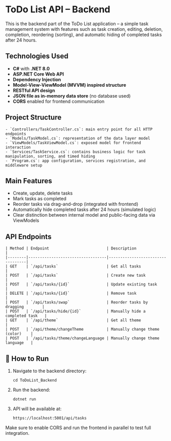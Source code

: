 
# ToDo List API – Backend

This is the backend part of the ToDo List application – a simple task management system with features such as task creation, editing, deletion, completion, reordering (sorting), and automatic hiding of completed tasks after 24 hours.

## Technologies Used

- **C#** with **.NET 8.0**
- **ASP.NET Core Web API**
- **Dependency Injection**
- **Model-View-ViewModel (MVVM) inspired structure**
- **RESTful API design**
- **JSON file as in-memory data store** (no database used)
- **CORS** enabled for frontend communication

## Project Structure
```
- `Controllers/TaskController.cs`: main entry point for all HTTP endpoints
- `Models/TaskModel.cs`: representation of the data layer model
- `ViewModels/TaskViewModel.cs`: exposed model for frontend interaction
- `Services/TaskService.cs`: contains business logic for task manipulation, sorting, and timed hiding
- `Program.cs`: app configuration, services registration, and middleware setup
```
## Main Features

- Create, update, delete tasks
- Mark tasks as completed
- Reorder tasks via drag-and-drop (integrated with frontend)
- Automatically hide completed tasks after 24 hours (simulated logic)
- Clear distinction between internal model and public-facing data via ViewModels

## API Endpoints
```
| Method | Endpoint                         | Description                      |
|--------|----------------------------------|----------------------------------|
| GET    | `/api/tasks`                     | Get all tasks                    |
| POST   | `/api/tasks`                     | Create new task                  |
| POST   | `/api/tasks/{id}`                | Update existing task             |
| DELETE | `/api/tasks/{id}`                | Remove task                      |
| POST   | `/api/tasks/swap`                | Reorder tasks by dragging        |
| POST   | `/api/tasks/hide/{id}`           | Manually hide a completed task   |
| GET    | `/api/theme`                     | Get all theme                    |
| POST   | `/api/theme/changeTheme          | Manually change theme (color)    |
| POST   | `/api/tasks/theme/changeLanguage | Manually change theme language   |

```
## 🧪 How to Run

1. Navigate to the backend directory:
    ```
    cd ToDoList_Backend
    ```

2. Run the backend:
    ```
    dotnet run
    ```

3. API will be available at:
    ```
    https://localhost:5001/api/tasks
    ```

Make sure to enable CORS and run the frontend in parallel to test full integration.

